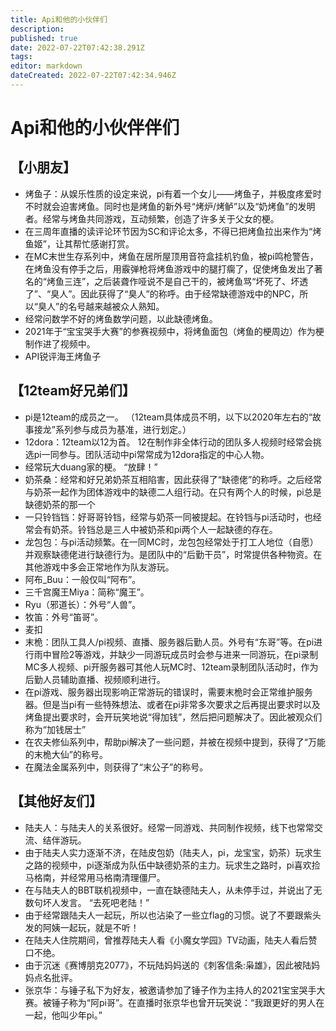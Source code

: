 ```yaml
---
title: Api和他的小伙伴们
description: 
published: true
date: 2022-07-22T07:42:38.291Z
tags: 
editor: markdown
dateCreated: 2022-07-22T07:42:34.946Z
---
```


# Api和他的小伙伴伴们
## 【小朋友】
+ 烤鱼子：从娱乐性质的设定来说，pi有着一个女儿——烤鱼子，并极度疼爱时不时就会迫害烤鱼。同时也是烤鱼的新外号“烤炉/烤鲈”以及“奶烤鱼”的发明者。经常与烤鱼共同游戏，互动频繁，创造了许多关于父女的梗。
+ 在三周年直播的读评论环节因为SC和评论太多，不得已把烤鱼拉出来作为“烤鱼姬”，让其帮忙感谢打赏。
+ 在MC末世生存系列中，烤鱼在居所屋顶用音符盒挂机钓鱼，被pi鸣枪警告，在烤鱼没有停手之后，用霰弹枪将烤鱼游戏中的腿打瘸了，促使烤鱼发出了著名的“烤鱼三连”，之后装聋作哑说不是自己干的，被烤鱼骂“坏死了、坏透了”、“臭人”。因此获得了“臭人”的称呼。由于经常缺德游戏中的NPC，所以“臭人”的名号越来越被众人熟知。
+ 经常问数学不好的烤鱼数学问题，以此缺德烤鱼。
+ 2021年于“宝宝哭手大赛”的参赛视频中，将烤鱼面包（烤鱼的梗周边）作为梗制作进了视频中。
+ API锐评海王烤鱼子

## 【12team好兄弟们】
+ pi是12team的成员之一。 （12team具体成员不明，以下以2020年左右的“故事接龙”系列参与成员为基准，进行划定。）
+ 12dora：12team以12为首。 12在制作非全体行动的团队多人视频时经常会挑选pi一同参与。团队活动中pi常常成为12dora指定的中心人物。
+ 经常玩大duang家的梗。 “放肆！”
+ 奶茶桑：经常和好兄弟奶茶互相陷害，因此获得了“缺德佬”的称呼。之后经常与奶茶一起作为团体游戏中的缺德二人组行动。在只有两个人的时候，pi总是缺德奶茶的那一个
+ 一只铃铛铛：好哥哥铃铛，经常与奶茶一同被提起。在铃铛与pi活动时，也经常会有奶茶。铃铛总是三人中被奶茶和pi两个人一起缺德的存在。
+ 龙包包：与pi活动频繁。在一同MC时，龙包包经常处于打工人地位（自愿）并观察缺德佬进行缺德行为。是团队中的“后勤干员”，时常提供各种物资。在其他游戏中多会正常地作为队友游玩。
+ 阿布_Buu：一般仅叫“阿布”。
+ 三千宫魔王Miya：简称“魔王”。
+ Ryu（邪道长）：外号“人兽”。
+ 牧笛：外号“笛哥”。
+ 麦扣
+ 末桅：团队工具人/pi视频、直播、服务器后勤人员。外号有“东哥”等。在pi进行雨中冒险2等游戏，并缺少一同游玩成员时会参与进来一同游玩，在pi录制MC多人视频、pi开服务器可其他人玩MC时、12team录制团队活动时，作为后勤人员辅助直播、视频顺利进行。
+ 在pi游戏、服务器出现影响正常游玩的错误时，需要末桅时会正常维护服务器。但是当pi有一些特殊想法、或者在pi非常多次要求之后再提出要求时以及烤鱼提出要求时，会开玩笑地说“得加钱”，然后把问题解决了。因此被观众们称为“加钱居士”
+ 在农夫修仙系列中，帮助pi解决了一些问题，并被在视频中提到，获得了“万能的末桅大仙”的称号。
+ 在魔法金属系列中，则获得了“末公子”的称号。
## 【其他好友们】
+ 陆夫人：与陆夫人的关系很好。经常一同游戏、共同制作视频，线下也常常交流、结伴游玩。
+ 由于陆夫人实力逐渐不济，在陆皮包奶（陆夫人，pi，龙宝宝，奶茶）玩求生之路的视频中，pi逐渐成为队伍中缺德奶茶的主力。玩求生之路时，pi喜欢捡马格南，并经常用马格南清理僵尸。
+ 在与陆夫人的BBT联机视频中，一直在缺德陆夫人，从未停手过，并说出了无数句坏人发言。 “去死吧老陆！”
+ 由于经常跟陆夫人一起玩，所以也沾染了一些立flag的习惯。说了不要跟紫头发的阿姨一起玩，就是不听！
+ 在陆夫人住院期间，曾推荐陆夫人看《小魔女学园》TV动画，陆夫人看后赞口不绝。
+ 由于沉迷《赛博朋克2077》，不玩陆妈妈送的《刺客信条:枭雄》，因此被陆妈妈点名批评。
+ 张京华：与锤子私下为好友，被邀请参加了锤子作为主持人的2021宝宝哭手大赛。被锤子称为“阿pi哥”。在直播时张京华也曾开玩笑说：“我跟更好的男人在一起，他叫少年pi。”